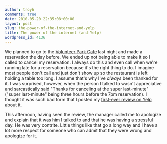 ```yaml
---
author: troyh
comments: true
date: 2010-05-20 22:35:08+00:00
layout: post
slug: the-power-of-the-internet-and-yelp
title: The power of the internet (and Yelp)
wordpress_id: 4136
---
```


We planned to go to the [Volunteer Park Cafe](http://www.alwaysfreshgoodness.com/) last night and made a reservation the day before. We ended up not being able to make it so I called to cancel my reservation. I always do this and even call when we're running late for a reservation because it's the right thing to do. I imagine most people don't call and just don't show up so the restaurant is left holding a table too long. I assume that's why I've _always_ been thanked for it. I was surprised, however, when the person I talked to wasn't appreciative and sarcastically said "Thanks for canceling at the super last-minute" ("super last-minute" being three hours before the 7pm reservation). I thought it was such bad form that I posted my [first-ever review on Yelp](http://www.yelp.com/biz/volunteer-park-cafe-and-marketplace-seattle#hrid:0xBAegCMomVD2h40esl2BA) about it.

This afternoon, having seen the review, the manager called me to apologize and explain that it was him I talked to and that  he was having a stressful day. He was very contrite. Little things like that go a long way and I have a lot more respect for someone who can admit that they were wrong and apologize for it.

